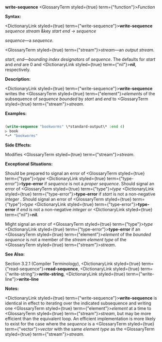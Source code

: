 **write-sequence** <GlossaryTerm styled={true} term={"function"}><i>Function</i></GlossaryTerm> 



**Syntax:** 



<DictionaryLink styled={true} term={"write-sequence"}><b>write-sequence</b></DictionaryLink> *sequence stream* &amp;key *start end → sequence* 



*sequence*—a *sequence*. 



<GlossaryTerm styled={true} term={"stream"}><i>stream</i></GlossaryTerm>—an *output stream*. 



*start*, *end*—*bounding index designators* of *sequence*. The defaults for *start* and *end* are 0 and <DictionaryLink styled={true} term={"nil"}><b>nil</b></DictionaryLink>, respectively. 



**Description:** 



<DictionaryLink styled={true} term={"write-sequence"}><b>write-sequence</b></DictionaryLink> writes the <GlossaryTerm styled={true} term={"element"}><i>elements</i></GlossaryTerm> of the subsequence of *sequence bounded* by *start* and *end* to <GlossaryTerm styled={true} term={"stream"}><i>stream</i></GlossaryTerm>. 







 



 



**Examples:**
```lisp

(write-sequence "bookworms" \*standard-output\* :end 4) 
▷ book 
*→* "bookworms" 

```
**Side Effects:** 



Modifies <GlossaryTerm styled={true} term={"stream"}><i>stream</i></GlossaryTerm>. 



**Exceptional Situations:** 



Should be prepared to signal an error of <GlossaryTerm styled={true} term={"type"}><i>type</i></GlossaryTerm> <DictionaryLink styled={true} term={"type-error"}><b>type-error</b></DictionaryLink> if *sequence* is not a *proper sequence*. Should signal an error of <GlossaryTerm styled={true} term={"type"}><i>type</i></GlossaryTerm> <DictionaryLink styled={true} term={"type-error"}><b>type-error</b></DictionaryLink> if *start* is not a non-negative *integer* . Should signal an error of <GlossaryTerm styled={true} term={"type"}><i>type</i></GlossaryTerm> <DictionaryLink styled={true} term={"type-error"}><b>type-error</b></DictionaryLink> if *end* is not a non-negative *integer* or <DictionaryLink styled={true} term={"nil"}><b>nil</b></DictionaryLink>. 



Might signal an error of <GlossaryTerm styled={true} term={"type"}><i>type</i></GlossaryTerm> <DictionaryLink styled={true} term={"type-error"}><b>type-error</b></DictionaryLink> if an <GlossaryTerm styled={true} term={"element"}><i>element</i></GlossaryTerm> of the *bounded sequence* is not a member of the *stream element type* of the <GlossaryTerm styled={true} term={"stream"}><i>stream</i></GlossaryTerm>. 



**See Also:** 



Section 3.2.1 (Compiler Terminology), <DictionaryLink styled={true} term={"read-sequence"}><b>read-sequence</b></DictionaryLink>, <DictionaryLink styled={true} term={"write-string"}><b>write-string</b></DictionaryLink>, <DictionaryLink styled={true} term={"write-line"}><b>write-line</b></DictionaryLink> 



**Notes:** 



<DictionaryLink styled={true} term={"write-sequence"}><b>write-sequence</b></DictionaryLink> is identical in effect to iterating over the indicated subsequence and writing one <GlossaryTerm styled={true} term={"element"}><i>element</i></GlossaryTerm> at a time to <GlossaryTerm styled={true} term={"stream"}><i>stream</i></GlossaryTerm>, but may be more efficient than the equivalent loop. An efficient implementation is more likely to exist for the case where the *sequence* is a <GlossaryTerm styled={true} term={"vector"}><i>vector</i></GlossaryTerm> with the same *element type* as the <GlossaryTerm styled={true} term={"stream"}><i>stream</i></GlossaryTerm>. 



